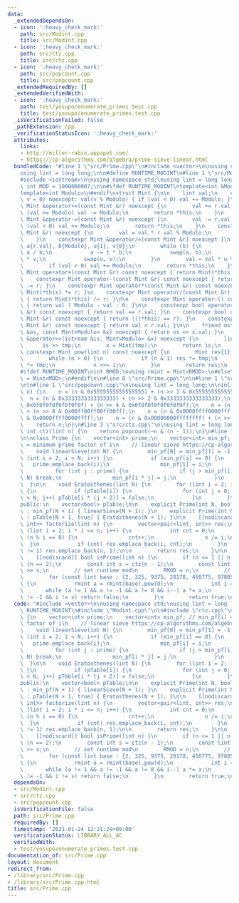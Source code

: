 ```yaml
---
data:
  _extendedDependsOn:
  - icon: ':heavy_check_mark:'
    path: src/Modint.cpp
    title: src/Modint.cpp
  - icon: ':heavy_check_mark:'
    path: src/ctz.cpp
    title: src/ctz.cpp
  - icon: ':heavy_check_mark:'
    path: src/popcount.cpp
    title: src/popcount.cpp
  _extendedRequiredBy: []
  _extendedVerifiedWith:
  - icon: ':heavy_check_mark:'
    path: test/yosupo/enumerate_primes.test.cpp
    title: test/yosupo/enumerate_primes.test.cpp
  _isVerificationFailed: false
  _pathExtension: cpp
  _verificationStatusIcon: ':heavy_check_mark:'
  attributes:
    links:
    - http://miller-rabin.appspot.com/
    - https://cp-algorithms.com/algebra/prime-sieve-linear.html
  bundledCode: "#line 1 \"src/Prime.cpp\"\n#include <vector>\n\nusing namespace std;\n\
    using lint = long long;\n\n#define RUNTIME_MODINT\n#line 1 \"src/Modint.cpp\"\n\
    #include <iostream>\n\nusing namespace std;\nusing lint = long long;\nconstexpr\
    \ int MOD = 1000000007;\n\n#ifdef RUNTIME_MODINT\ntemplate<int &Modulo>\n#else\n\
    template<int Modulo>\n#endif\nstruct Mint {\n\n    lint val;\n    constexpr Mint(lint\
    \ v = 0) noexcept: val(v % Modulo) { if (val < 0) val += Modulo; }\n\n    constexpr\
    \ Mint &operator+=(const Mint &r) noexcept {\n        val += r.val;\n        if\
    \ (val >= Modulo) val -= Modulo;\n        return *this;\n    }\n    constexpr\
    \ Mint &operator-=(const Mint &r) noexcept {\n        val -= r.val;\n        if\
    \ (val < 0) val += Modulo;\n        return *this;\n    }\n    constexpr Mint &operator*=(const\
    \ Mint &r) noexcept {\n        val = val * r.val % Modulo;\n        return *this;\n\
    \    }\n    constexpr Mint &operator/=(const Mint &r) noexcept {\n        lint\
    \ a{r.val}, b{Modulo}, u{1}, v{0};\n        while (b) {\n            lint t =\
    \ a / b;\n            a -= t * b;\n            swap(a, b);\n            u -= t\
    \ * v;\n            swap(u, v);\n        }\n        val = val * u % Modulo;\n\
    \        if (val < 0) val += Modulo;\n        return *this;\n    }\n\n    constexpr\
    \ Mint operator+(const Mint &r) const noexcept { return Mint(*this) += r; }\n\
    \    constexpr Mint operator-(const Mint &r) const noexcept { return Mint(*this)\
    \ -= r; }\n    constexpr Mint operator*(const Mint &r) const noexcept { return\
    \ Mint(*this) *= r; }\n    constexpr Mint operator/(const Mint &r) const noexcept\
    \ { return Mint(*this) /= r; }\n\n    constexpr Mint operator-() const noexcept\
    \ { return val ? Modulo - val : 0; }\n\n    constexpr bool operator==(const Mint\
    \ &r) const noexcept { return val == r.val; }\n    constexpr bool operator!=(const\
    \ Mint &r) const noexcept { return !((*this) == r); }\n    constexpr bool operator<(const\
    \ Mint &r) const noexcept { return val < r.val; }\n\n    friend ostream &operator<<(ostream\
    \ &os, const Mint<Modulo> &x) noexcept { return os << x.val; }\n    friend istream\
    \ &operator>>(istream &is, Mint<Modulo> &x) noexcept {\n        lint tmp;\n  \
    \      is >> tmp;\n        x = Mint(tmp);\n        return is;\n    }\n\n    [[nodiscard]]\
    \ constexpr Mint pow(lint n) const noexcept {\n        Mint res{1}, tmp{*this};\n\
    \        while (n > 0) {\n            if (n & 1) res *= tmp;\n            tmp\
    \ *= tmp;\n            n >>= 1;\n        }\n        return res;\n    }\n};\n\n\
    #ifdef RUNTIME_MODINT\nint RMOD;\nusing rmint = Mint<RMOD>;\n#else\nusing mint\
    \ = Mint<MOD>;\n#endif\n\n#line 8 \"src/Prime.cpp\"\n\n#line 1 \"src/ctz.cpp\"\
    \n\n#line 1 \"src/popcount.cpp\"\n\nusing lint = long long;\n\ninline int popcount(lint\
    \ n) {\n    n = (n & 0x5555555555555555) + (n >> 1 & 0x5555555555555555);\n  \
    \  n = (n & 0x3333333333333333) + (n >> 2 & 0x3333333333333333);\n    n = (n &\
    \ 0x0f0f0f0f0f0f0f0f) + (n >> 4 & 0x0f0f0f0f0f0f0f0f);\n    n = (n & 0x00ff00ff00ff00ff)\
    \ + (n >> 8 & 0x00ff00ff00ff00ff);\n    n = (n & 0x0000ffff0000ffff) + (n >> 16\
    \ & 0x0000ffff0000ffff);\n    n = (n & 0x00000000ffffffff) + (n >> 32 & 0x00000000ffffffff);\n\
    \    return n;\n}\n#line 3 \"src/ctz.cpp\"\n\nusing lint = long long;\n\ninline\
    \ int ctz(lint n) {\n    return popcount(~n & (n - 1));\n}\n#line 10 \"src/Prime.cpp\"\
    \n\nclass Prime {\n    vector<int> prime;\n    vector<int> min_pf; // min_pf[i]\
    \ = minimum prime factor of i\n    // linear sieve https://cp-algorithms.com/algebra/prime-sieve-linear.html\n\
    \    void linearSieve(int N) {\n        min_pf[0] = min_pf[1] = -1;\n        for\
    \ (int i = 2; i < N; i++) {\n            if (min_pf[i] == 0) {\n             \
    \   prime.emplace_back(i);\n                min_pf[i] = i;\n            }\n  \
    \          for (int j : prime) {\n                if (j > min_pf[i] || i * j >=\
    \ N) break;\n                min_pf[i * j] = j;\n            }\n        }\n  \
    \  }\n\n    void Eratosthenes(lint N) {\n        for (lint i = 2; i * i < N; i++)\
    \ {\n            if (pTable[i]) {\n                for (int j = 0; i * (j + 2)\
    \ < N; j++) pTable[i * (j + 2)] = false;\n            }\n        }\n    }\n\n\
    public:\n    vector<bool> pTable;\n\n    explicit Prime(int N, bool useLinear)\
    \ : min_pf(N + 1) { linearSieve(N + 1); }\n    explicit Prime(int N = 1100000)\
    \ : pTable(N + 1, true) { Eratosthenes(N + 1); }\n\n    [[nodiscard]] vector<pair<lint,\
    \ int>> factorize(lint n) {\n        vector<pair<lint, int>> res;\n        for\
    \ (lint i = 2; i * i <= n; i++) {\n            int cnt = 0;\n            while\
    \ (n % i == 0) {\n                cnt++;\n                n /= i;\n          \
    \  }\n            if (cnt) res.emplace_back(i, cnt);\n        }\n        if (n\
    \ != 1) res.emplace_back(n, 1);\n\n        return res;\n    }\n\n    // Miller-Rabin\n\
    \    [[nodiscard]] bool isPrime(lint n) {\n        if (n <= 1 || n % 2 == 0) return\
    \ (n == 2);\n        const int s = ctz(n - 1);\n        const lint d = (n - 1)\
    \ >> s;\n        // set runtime mod\n        RMOD = n;\n        // http://miller-rabin.appspot.com/\n\
    \        for (const lint base : {2, 325, 9375, 28178, 450775, 9780504, 1795265022})\
    \ {\n            rmint a = rmint(base).pow(d);\n            int i = s;\n     \
    \       while (a != 1 && a != -1 && a != 0 && i--) a *= a;\n            if (a\
    \ != -1 && i != s) return false;\n        }\n        return true;\n    }\n};\n"
  code: "#include <vector>\n\nusing namespace std;\nusing lint = long long;\n\n#define\
    \ RUNTIME_MODINT\n#include \"Modint.cpp\"\n\n#include \"ctz.cpp\"\n\nclass Prime\
    \ {\n    vector<int> prime;\n    vector<int> min_pf; // min_pf[i] = minimum prime\
    \ factor of i\n    // linear sieve https://cp-algorithms.com/algebra/prime-sieve-linear.html\n\
    \    void linearSieve(int N) {\n        min_pf[0] = min_pf[1] = -1;\n        for\
    \ (int i = 2; i < N; i++) {\n            if (min_pf[i] == 0) {\n             \
    \   prime.emplace_back(i);\n                min_pf[i] = i;\n            }\n  \
    \          for (int j : prime) {\n                if (j > min_pf[i] || i * j >=\
    \ N) break;\n                min_pf[i * j] = j;\n            }\n        }\n  \
    \  }\n\n    void Eratosthenes(lint N) {\n        for (lint i = 2; i * i < N; i++)\
    \ {\n            if (pTable[i]) {\n                for (int j = 0; i * (j + 2)\
    \ < N; j++) pTable[i * (j + 2)] = false;\n            }\n        }\n    }\n\n\
    public:\n    vector<bool> pTable;\n\n    explicit Prime(int N, bool useLinear)\
    \ : min_pf(N + 1) { linearSieve(N + 1); }\n    explicit Prime(int N = 1100000)\
    \ : pTable(N + 1, true) { Eratosthenes(N + 1); }\n\n    [[nodiscard]] vector<pair<lint,\
    \ int>> factorize(lint n) {\n        vector<pair<lint, int>> res;\n        for\
    \ (lint i = 2; i * i <= n; i++) {\n            int cnt = 0;\n            while\
    \ (n % i == 0) {\n                cnt++;\n                n /= i;\n          \
    \  }\n            if (cnt) res.emplace_back(i, cnt);\n        }\n        if (n\
    \ != 1) res.emplace_back(n, 1);\n\n        return res;\n    }\n\n    // Miller-Rabin\n\
    \    [[nodiscard]] bool isPrime(lint n) {\n        if (n <= 1 || n % 2 == 0) return\
    \ (n == 2);\n        const int s = ctz(n - 1);\n        const lint d = (n - 1)\
    \ >> s;\n        // set runtime mod\n        RMOD = n;\n        // http://miller-rabin.appspot.com/\n\
    \        for (const lint base : {2, 325, 9375, 28178, 450775, 9780504, 1795265022})\
    \ {\n            rmint a = rmint(base).pow(d);\n            int i = s;\n     \
    \       while (a != 1 && a != -1 && a != 0 && i--) a *= a;\n            if (a\
    \ != -1 && i != s) return false;\n        }\n        return true;\n    }\n};\n"
  dependsOn:
  - src/Modint.cpp
  - src/ctz.cpp
  - src/popcount.cpp
  isVerificationFile: false
  path: src/Prime.cpp
  requiredBy: []
  timestamp: '2021-01-24 12:21:29+09:00'
  verificationStatus: LIBRARY_ALL_AC
  verifiedWith:
  - test/yosupo/enumerate_primes.test.cpp
documentation_of: src/Prime.cpp
layout: document
redirect_from:
- /library/src/Prime.cpp
- /library/src/Prime.cpp.html
title: src/Prime.cpp
---
```

